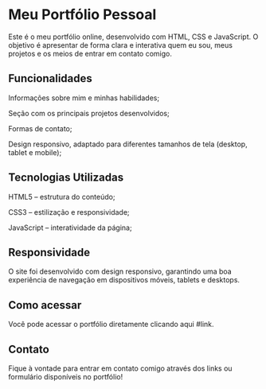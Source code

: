 # Meu Portfólio Pessoal
Este é o meu portfólio online, desenvolvido com HTML, CSS e JavaScript. O objetivo é apresentar de forma clara e interativa quem eu sou, meus projetos e os meios de entrar em contato comigo.

## Funcionalidades
Informações sobre mim e minhas habilidades;

Seção com os principais projetos desenvolvidos;

Formas de contato;

Design responsivo, adaptado para diferentes tamanhos de tela (desktop, tablet e mobile);

## Tecnologias Utilizadas
HTML5 – estrutura do conteúdo;

CSS3 – estilização e responsividade;

JavaScript – interatividade da página;

## Responsividade
O site foi desenvolvido com design responsivo, garantindo uma boa experiência de navegação em dispositivos móveis, tablets e desktops.

## Como acessar
Você pode acessar o portfólio diretamente clicando aqui #link.

## Contato
Fique à vontade para entrar em contato comigo através dos links ou formulário disponíveis no portfólio!
